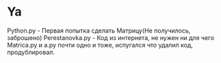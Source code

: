 # Ya
Python.py - Первая попытка сделать Матрицу(Не получилось, заброшено)
Perestanovka.py - Код из интернета, не нужен ни для чего
Matrica.py и a.py почти одно и тоже, испугался что удалил код, продублировал.
